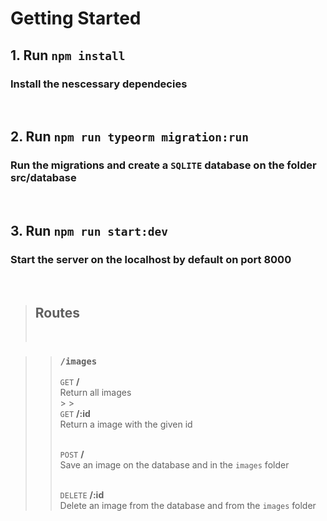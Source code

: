 # Getting Started

## 1. Run `npm install`

### Install the nescessary dependecies

<br>

## 2. Run `npm run typeorm migration:run`

### Run the migrations and create a `SQLITE` database on the folder <strong>src/database</strong>

<br>

## 3. Run `npm run start:dev`

### Start the server on the localhost by default on port 8000

<br>

> ## Routes
>
> <br>

> > ### <strong>`/images`</strong>
> >
> > `GET` <strong>/</strong><br>
> > Return all images
> > <br> > > <br> `GET` <strong>/:id</strong><br>
> > Return a image with the given id
> >
> > <br> `POST` <strong>/</strong><br>
> > Save an image on the database and in the `images` folder
> >
> > <br>`DELETE` <strong>/:id</strong><br>
> > Delete an image from the database and from the `images` folder
> > <br>
